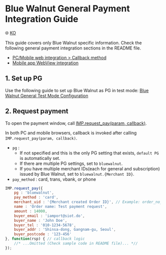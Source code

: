 # Blue Walnut General Payment Integration Guide

:globe_with_meridians: [KO](/인증결제/sample/bluewalnut.md)

This guide covers only Blue Walnut specific information. Check the following general payment integration sections in the README file.

- [PC/Mobile web integration > Callback method](../README.md#callback)
- [Mobile app WebView integration](../README.md#webview)

## 1. Set up PG

Use the following guide to set up Blue Walnut as PG in test mode:
<a href="https://guide.iamport.kr/642be4d3-47e3-45c8-9454-b4272247c6b5" target="_blank">Blue Walnut General Test Mode Configuration</a>

## 2. Request payment

To open the payment window, call [IMP.request_pay(param, callback)](https://docs.iamport.kr/en-US/sdk/javascript-sdk#request_pay).  

In both PC and mobile browsers, callback is invoked after calling `IMP.request_pay(param, callback)`.

- `pg` : 
	- If not specified and this is the only PG setting that exists, `default PG` is automatically set. 
	- If there are multiple PG settings, set to `bluewalnut`.
	- If you have multiple merchant IDs(each for general and subscription) issued by Blue Walnut, set to `bluewalnut.{Merchant ID}`.
- `pay_method` : card, trans, vbank, or phone


```javascript
IMP.request_pay({
    pg : 'bluewalnut',
    pay_method : 'card',
    merchant_uid : '{Merchant created Order ID}', // Example: order_no_0001
    name : 'Order name: Test payment request',
    amount : 14000,
    buyer_email : 'iamport@siot.do',
    buyer_name : 'John Doe',
    buyer_tel : '010-1234-5678',
    buyer_addr : 'Shinsa-dong, Gangnam-gu, Seoul',
    buyer_postcode : '123-456'
}, function(rsp) { // callback logic
	//* ...Omitted (Check sample code in README file)... *//
});
```  
